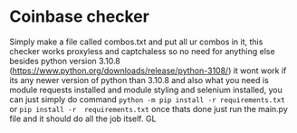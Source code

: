 # Coinbase checker
Simply make a file called combos.txt and put all ur combos in it, this checker works proxyless and captchaless so no need for anything else besides python version 3.10.8 (https://www.python.org/downloads/release/python-3108/)
it wont work if its any newer version of python than 3.10.8 and also what you need is module requests installed and module styling  and selenium installed, you can just simply do command
`python -m pip install -r requirements.txt` or `pip install -r  requirements.txt` once thats done just run the main.py file and it should do all the job itself. GL
